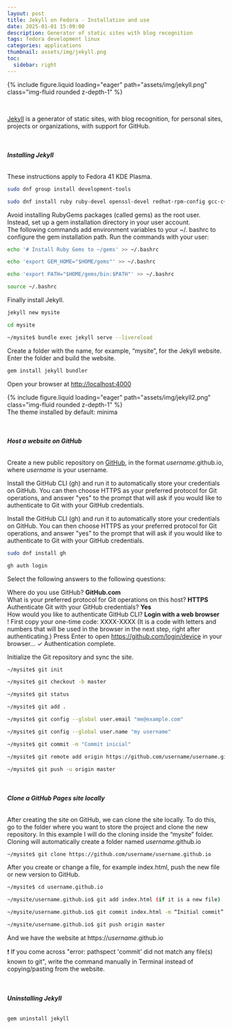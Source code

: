 ```yaml
---
layout: post
title: Jekyll on Fedora - Installation and use
date: 2025-01-01 15:09:00
description: Generator of static sites with blog recognition
tags: fedora development linux
categories: applications
thumbnail: assets/img/jekyll.png
toc:
  sidebar: right
---
```


<div class="row mt-3">
    <div class="col-sm mt-3 mt-md-0">
        {% include figure.liquid loading="eager" path="assets/img/jekyll.png" class="img-fluid rounded z-depth-1" %}
    </div>
</div>

&nbsp;

[Jekyll](https://jekyllrb.com/) is a generator of static sites, with blog recognition, for personal sites, projects or organizations, with support for GitHub.

&nbsp;

###### **Installing Jekyll**

These instructions apply to Fedora 41 KDE Plasma.

```bash
sudo dnf group install development-tools
```

```bash
sudo dnf install ruby ruby-devel openssl-devel redhat-rpm-config gcc-c++
```

Avoid installing RubyGems packages (called gems) as the root user. Instead, set up a gem installation directory in your user account.  
The following commands add environment variables to your ~/. bashrc to configure the gem installation path. Run the commands with your user:

```bash
echo '# Install Ruby Gems to ~/gems' >> ~/.bashrc
```

```bash
echo 'export GEM_HOME="$HOME/gems"' >> ~/.bashrc
```

```bash
echo 'export PATH="$HOME/gems/bin:$PATH"' >> ~/.bashrc
```

```bash
source ~/.bashrc
```

Finally install Jekyll.

```bash
jekyll new mysite
```

```bash
cd mysite
```

```bash
~/mysite$ bundle exec jekyll serve --livereload
```

Create a folder with the name, for example, “mysite”, for the Jekyll website. Enter the folder and build the website.

```bash
gem install jekyll bundler
```

Open your browser at [http://localhost:4000](http://localhost:4000)

<div class="row mt-3">
    <div class="col-sm mt-3 mt-md-0">
        {% include figure.liquid loading="eager" path="assets/img/jekyll2.png" class="img-fluid rounded z-depth-1" %}
    </div>
</div>
<div class="caption">
The theme installed by default: minima
</div>

&nbsp;

###### **Host a website on GitHub**

Create a new public repository on [GitHub](https://github.com/), in the format _username_.github.io, where _username_ is your username.

Install the GitHub CLI (gh) and run it to automatically store your credentials on GitHub. You can then choose HTTPS as your preferred protocol for Git operations, and answer "yes" to the prompt that will ask if you would like to authenticate to Git with your GitHub credentials.

Install the GitHub CLI (gh) and run it to automatically store your credentials on GitHub. You can then choose HTTPS as your preferred protocol for Git operations, and answer "yes" to the prompt that will ask if you would like to authenticate to Git with your GitHub credentials.

```bash
sudo dnf install gh
```

```bash
gh auth login
```

Select the following answers to the following questions:

Where do you use GitHub? **GitHub.com**  
What is your preferred protocol for Git operations on this host? **HTTPS**  
Authenticate Git with your GitHub credentials? **Yes**  
How would you like to authenticate GitHub CLI? **Login with a web browser**  
! First copy your one-time code: XXXX-XXXX (It is a code with letters and numbers that will be used in the browser in the next step, right after authenticating.)
Press Enter to open https://github.com/login/device in your browser...
✓ Authentication complete.

Initialize the Git repository and sync the site.

```bash
~/mysite$ git init
```

```bash
~/mysite$ git checkout -b master
```

```bash
~/mysite$ git status
```

```bash
~/mysite$ git add .
```

```bash
~/mysite$ git config --global user.email "me@example.com"
```

```bash
~/mysite$ git config --global user.name "my username"
```

```bash
~/mysite$ git commit -m "Commit inicial"
```

```bash
~/mysite$ git remote add origin https://github.com/username/username.github.io.git
```

```bash
~/mysite$ git push -u origin master
```

&nbsp;

###### **Clone a GitHub Pages site locally**

After creating the site on GitHub, we can clone the site locally. To do this, go to the folder where you want to store the project and clone the new repository. In this example I will do the cloning inside the “mysite” folder. Cloning will automatically create a folder named _username_.github.io

```bash
~/mysite$ git clone https://github.com/username/username.github.io
```

After you create or change a file, for example index.html, push the new file or new version to GitHub.

```bash
~/mysite$ cd username.github.io
```

```bash
~/mysite/username.github.io$ git add index.html (if it is a new file)
```

```bash
~/mysite/username.github.io$ git commit index.html -m “Initial commit”
```

```bash
~/mysite/username.github.io$ git push origin master
```

And we have the website at https://_username_.github.io

❗ If you come across "error: pathspect 'commit' did not match any file(s) known to git", write the command manually in Terminal instead of copying/pasting from the website.

&nbsp;

###### **Uninstalling Jekyll**

```bash
gem uninstall jekyll
```

&nbsp;

<script src="https://giscus.app/client.js"
        data-repo="pratajo/pratajo.github.io"
        data-repo-id="R_kgDONl93Sw"
        data-category="Comments"
        data-category-id="DIC_kwDONl93S84Cl7yv"
        data-mapping="title"
        data-strict="1"
        data-reactions-enabled="1"
        data-emit-metadata="0"
        data-input-position="bottom"
        data-theme="preferred_color_scheme"
        data-lang="en"
        crossorigin="anonymous"
        async>
</script>
